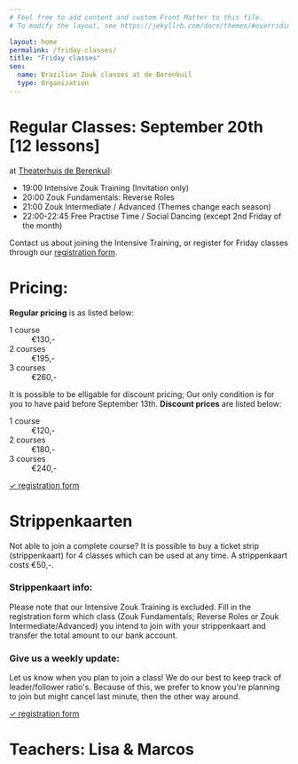 ```yaml
---
# Feel free to add content and custom Front Matter to this file.
# To modify the layout, see https://jekyllrb.com/docs/themes/#overriding-theme-defaults

layout: home
permalink: /friday-classes/
title: "Friday classes"
seo:
  name: Brazilian Zouk classes at de Berenkuil
  type: Organization
---
```


# Regular Classes: September 20th [12 lessons]

at [Theaterhuis de Berenkuil](https://deberenkuil.nl):
- 19:00 Intensive Zouk Training (Invitation only)
- 20:00 Zouk Fundamentals: Reverse Roles
- 21:00 Zouk Intermediate / Advanced (Themes change each season)
- 22:00-22:45 Free Practise Time / Social Dancing (except 2nd Friday of the month)

Contact us about joining the Intensive Training,
or register for Friday classes through our [registration form](/friday-registration).

# Pricing:

**Regular pricing** is as listed below:
<dl>
<dt>1 course</dt><dd>€130,-</dd>
<dt>2 courses</dt><dd>€195,-</dd>
<dt>3 courses</dt><dd>€260,-</dd>
</dl>

It is possible to be elligable for discount pricing;
Our only condition is for you to have paid before September 13th.
**Discount prices** are listed below:
<dl>
<dt>1 course</dt><dd>€120,-</dd>
<dt>2 courses</dt><dd>€180,-</dd>
<dt>3 courses</dt><dd>€240,-</dd>
</dl>

<a
  class="call-to-action"
  href="/friday-registration"> ✓ registration form </a>

# Strippenkaarten
Not able to join a complete course? It is possible to buy a ticket strip (strippenkaart) for 4 classes which can be used at any time. A strippenkaart costs €50,-.

### Strippenkaart info:
Please note that our Intensive Zouk Training is excluded.
Fill in the registration form which class
(Zouk Fundamentals; Reverse Roles or Zouk Intermediate/Advanced)
you intend to join with your strippenkaart
and transfer the total amount to our bank account.

### Give us a weekly update:
Let us know when you plan to join a class!
We do our best to keep track of leader/follower ratio's.
Because of this,
we prefer to know you're planning to join but might cancel last minute,
then the other way around.

<a
  class="call-to-action"
  href="/friday-registration"> ✓ registration form </a>

# Teachers: Lisa & Marcos

